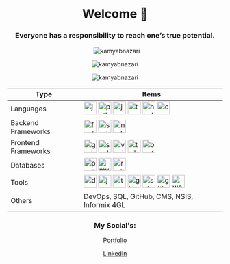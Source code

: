 <h1 align="center">Welcome 👋</h1>
<h3 align="center">Everyone has a responsibility to reach one’s true potential.</h3>

<p align="center">
  &nbsp;
  <img align="center" src="https://github-readme-stats.vercel.app/api?username=kamyabnazari&show_icons=true&theme=dark&locale=en&card_width=500" alt="kamyabnazari" />
</p>

<p align="center">
  <img align="center" src="https://github-readme-streak-stats.herokuapp.com/?user=kamyabnazari&theme=dark&card_width=500" alt="kamyabnazari" />
</p>

<p align="center">
  <img align="center" src="https://github-readme-stats.vercel.app/api/top-langs?username=kamyabnazari&show_icons=true&locale=en&layout=compact&theme=dark&card_width=500" alt="kamyabnazari" />
</p>

<table align="center">
  <thead>
    <tr>
      <th>Type</th>
      <th>Items</th>
    </tr>
  </thead>
  <tbody>
    <tr>
      <td>Languages</td>
      <td>
          <img src="https://cdn.jsdelivr.net/gh/devicons/devicon/icons/java/java-original.svg" alt="java" width="30" height="30"/>
          <img src="https://cdn.jsdelivr.net/gh/devicons/devicon/icons/python/python-original.svg" alt="python" width="30" height="30"/>
          <img src="https://cdn.jsdelivr.net/gh/devicons/devicon/icons/javascript/javascript-original.svg" alt="javascript" width="30" height="30"/>
          <img src="https://cdn.jsdelivr.net/gh/devicons/devicon/icons/typescript/typescript-original.svg" alt="typescript" width="30" height="30"/>
          <img src="https://cdn.jsdelivr.net/gh/devicons/devicon/icons/html5/html5-original.svg" alt="html5" width="30" height="30"/>
          <img src="https://cdn.jsdelivr.net/gh/devicons/devicon/icons/css3/css3-original.svg" alt="css3" width="30" height="30"/>
      </td>
    </tr>
    <tr>
      <td>Backend Frameworks</td>
      <td>
          <img src="https://cdn.jsdelivr.net/gh/devicons/devicon/icons/fastapi/fastapi-original.svg" alt="fastapi" width="30" height="30"/>
          <img src="https://cdn.jsdelivr.net/gh/devicons/devicon/icons/spring/spring-original.svg" alt="spring" width="30" height="30"/>
          <img src="https://cdn.jsdelivr.net/gh/devicons/devicon/icons/nodejs/nodejs-original.svg" alt="nodejs" width="30" height="30"/>
      </td>
    </tr>
    <tr>
      <td>Frontend Frameworks</td>
      <td>
          <img src="https://cdn.jsdelivr.net/gh/devicons/devicon/icons/godot/godot-original.svg" alt="godot" width="30" height="30"/>
          <img src="https://cdn.jsdelivr.net/gh/devicons/devicon/icons/svelte/svelte-original.svg" alt="svelte" width="30" height="30"/>
          <img src="https://cdn.jsdelivr.net/gh/devicons/devicon/icons/vuejs/vuejs-original.svg" alt="vuejs" width="30" height="30"/>
          <img src="https://cdn.jsdelivr.net/gh/devicons/devicon/icons/tailwindcss/tailwindcss-plain.svg" alt="tailwind" width="30" height="30"/>
          <img src="https://cdn.jsdelivr.net/gh/devicons/devicon/icons/bootstrap/bootstrap-original.svg" alt="bootstrap" width="30" height="30"/>
      </td>
    </tr>
    <tr>
      <td>Databases</td>
      <td>
        <img src="https://cdn.jsdelivr.net/gh/devicons/devicon/icons/postgresql/postgresql-original.svg" alt="postgresql" width="30" height="30"/>
        <img src="https://cdn.jsdelivr.net/gh/devicons/devicon/icons/mysql/mysql-original.svg" alt="mysql" width="30" height="30"/>
        <img src="https://cdn.jsdelivr.net/gh/devicons/devicon/icons/redis/redis-original.svg" alt="redis" width="30" height="30"/>
      </td>
    </tr>
    <tr>
      <td>Tools</td>
      <td>
        <img src="https://cdn.jsdelivr.net/gh/devicons/devicon/icons/docker/docker-original.svg" alt="docker" width="30" height="30"/>
        <img src="https://cdn.jsdelivr.net/gh/devicons/devicon/icons/jenkins/jenkins-original.svg" alt="jenkins" width="30" height="30"/>
        <img src="https://cdn.jsdelivr.net/gh/devicons/devicon/icons/tensorflow/tensorflow-original.svg" alt="tenserflow" width="30" height="30"/>
        <img src="https://cdn.jsdelivr.net/gh/devicons/devicon/icons/git/git-original.svg" alt="git" width="30" height="30"/>
        <img src="https://cdn.jsdelivr.net/gh/devicons/devicon/icons/subversion/subversion-original.svg" alt="subversion" width="30" height="30"/>
        <img src="https://cdn.jsdelivr.net/gh/devicons/devicon/icons/github/github-original.svg" alt="github" width="30" height="30"/>
        <img src="https://cdn.jsdelivr.net/gh/devicons/devicon/icons/wordpress/wordpress-plain.svg" alt="wordpress" width="30" height="30"/>
      </td>
    </tr>
    <tr>
      <td>Others</td>
      <td>
        DevOps, SQL, GitHub, CMS, NSIS, Informix 4GL
      </td>
    </tr>
  </tbody>
</table>

<h3 align="center">My Social's:</h3>
<p align="center">
  <a href="https://kamyabnazari.com" target="blank">
    Portfolio
  </a>
</p>
<p align="center">
  <a href="https://linkedin.com/in/kamyabnazari" target="blank">
    LinkedIn
  </a>
</p>
